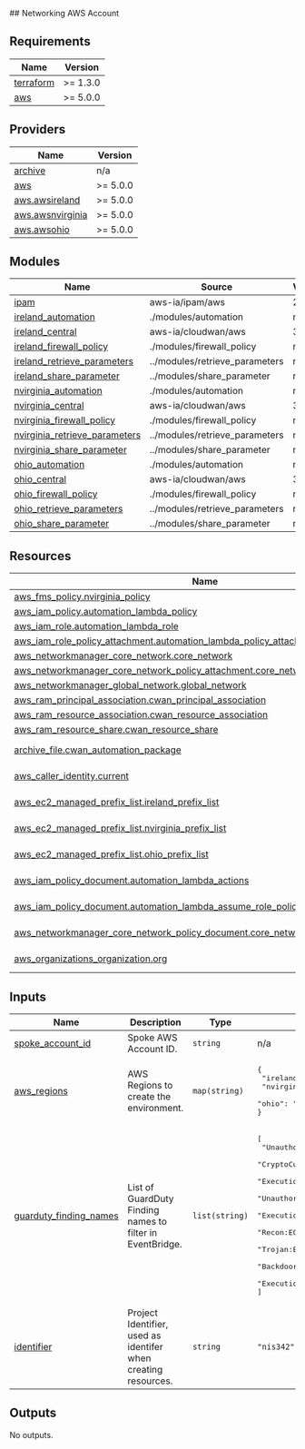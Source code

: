 <!-- BEGIN_TF_DOCS -->
## Networking AWS Account

## Requirements

| Name | Version |
|------|---------|
| <a name="requirement_terraform"></a> [terraform](#requirement\_terraform) | >= 1.3.0 |
| <a name="requirement_aws"></a> [aws](#requirement\_aws) | >= 5.0.0 |

## Providers

| Name | Version |
|------|---------|
| <a name="provider_archive"></a> [archive](#provider\_archive) | n/a |
| <a name="provider_aws"></a> [aws](#provider\_aws) | >= 5.0.0 |
| <a name="provider_aws.awsireland"></a> [aws.awsireland](#provider\_aws.awsireland) | >= 5.0.0 |
| <a name="provider_aws.awsnvirginia"></a> [aws.awsnvirginia](#provider\_aws.awsnvirginia) | >= 5.0.0 |
| <a name="provider_aws.awsohio"></a> [aws.awsohio](#provider\_aws.awsohio) | >= 5.0.0 |

## Modules

| Name | Source | Version |
|------|--------|---------|
| <a name="module_ipam"></a> [ipam](#module\_ipam) | aws-ia/ipam/aws | 2.0.0 |
| <a name="module_ireland_automation"></a> [ireland\_automation](#module\_ireland\_automation) | ./modules/automation | n/a |
| <a name="module_ireland_central"></a> [ireland\_central](#module\_ireland\_central) | aws-ia/cloudwan/aws | 3.2.0 |
| <a name="module_ireland_firewall_policy"></a> [ireland\_firewall\_policy](#module\_ireland\_firewall\_policy) | ./modules/firewall_policy | n/a |
| <a name="module_ireland_retrieve_parameters"></a> [ireland\_retrieve\_parameters](#module\_ireland\_retrieve\_parameters) | ../modules/retrieve_parameters | n/a |
| <a name="module_ireland_share_parameter"></a> [ireland\_share\_parameter](#module\_ireland\_share\_parameter) | ../modules/share_parameter | n/a |
| <a name="module_nvirginia_automation"></a> [nvirginia\_automation](#module\_nvirginia\_automation) | ./modules/automation | n/a |
| <a name="module_nvirginia_central"></a> [nvirginia\_central](#module\_nvirginia\_central) | aws-ia/cloudwan/aws | 3.2.0 |
| <a name="module_nvirginia_firewall_policy"></a> [nvirginia\_firewall\_policy](#module\_nvirginia\_firewall\_policy) | ./modules/firewall_policy | n/a |
| <a name="module_nvirginia_retrieve_parameters"></a> [nvirginia\_retrieve\_parameters](#module\_nvirginia\_retrieve\_parameters) | ../modules/retrieve_parameters | n/a |
| <a name="module_nvirginia_share_parameter"></a> [nvirginia\_share\_parameter](#module\_nvirginia\_share\_parameter) | ../modules/share_parameter | n/a |
| <a name="module_ohio_automation"></a> [ohio\_automation](#module\_ohio\_automation) | ./modules/automation | n/a |
| <a name="module_ohio_central"></a> [ohio\_central](#module\_ohio\_central) | aws-ia/cloudwan/aws | 3.2.0 |
| <a name="module_ohio_firewall_policy"></a> [ohio\_firewall\_policy](#module\_ohio\_firewall\_policy) | ./modules/firewall_policy | n/a |
| <a name="module_ohio_retrieve_parameters"></a> [ohio\_retrieve\_parameters](#module\_ohio\_retrieve\_parameters) | ../modules/retrieve_parameters | n/a |
| <a name="module_ohio_share_parameter"></a> [ohio\_share\_parameter](#module\_ohio\_share\_parameter) | ../modules/share_parameter | n/a |

## Resources

| Name | Type |
|------|------|
| [aws_fms_policy.nvirginia_policy](https://registry.terraform.io/providers/hashicorp/aws/latest/docs/resources/fms_policy) | resource |
| [aws_iam_policy.automation_lambda_policy](https://registry.terraform.io/providers/hashicorp/aws/latest/docs/resources/iam_policy) | resource |
| [aws_iam_role.automation_lambda_role](https://registry.terraform.io/providers/hashicorp/aws/latest/docs/resources/iam_role) | resource |
| [aws_iam_role_policy_attachment.automation_lambda_policy_attachment](https://registry.terraform.io/providers/hashicorp/aws/latest/docs/resources/iam_role_policy_attachment) | resource |
| [aws_networkmanager_core_network.core_network](https://registry.terraform.io/providers/hashicorp/aws/latest/docs/resources/networkmanager_core_network) | resource |
| [aws_networkmanager_core_network_policy_attachment.core_network_policy_attachment](https://registry.terraform.io/providers/hashicorp/aws/latest/docs/resources/networkmanager_core_network_policy_attachment) | resource |
| [aws_networkmanager_global_network.global_network](https://registry.terraform.io/providers/hashicorp/aws/latest/docs/resources/networkmanager_global_network) | resource |
| [aws_ram_principal_association.cwan_principal_association](https://registry.terraform.io/providers/hashicorp/aws/latest/docs/resources/ram_principal_association) | resource |
| [aws_ram_resource_association.cwan_resource_association](https://registry.terraform.io/providers/hashicorp/aws/latest/docs/resources/ram_resource_association) | resource |
| [aws_ram_resource_share.cwan_resource_share](https://registry.terraform.io/providers/hashicorp/aws/latest/docs/resources/ram_resource_share) | resource |
| [archive_file.cwan_automation_package](https://registry.terraform.io/providers/hashicorp/archive/latest/docs/data-sources/file) | data source |
| [aws_caller_identity.current](https://registry.terraform.io/providers/hashicorp/aws/latest/docs/data-sources/caller_identity) | data source |
| [aws_ec2_managed_prefix_list.ireland_prefix_list](https://registry.terraform.io/providers/hashicorp/aws/latest/docs/data-sources/ec2_managed_prefix_list) | data source |
| [aws_ec2_managed_prefix_list.nvirginia_prefix_list](https://registry.terraform.io/providers/hashicorp/aws/latest/docs/data-sources/ec2_managed_prefix_list) | data source |
| [aws_ec2_managed_prefix_list.ohio_prefix_list](https://registry.terraform.io/providers/hashicorp/aws/latest/docs/data-sources/ec2_managed_prefix_list) | data source |
| [aws_iam_policy_document.automation_lambda_actions](https://registry.terraform.io/providers/hashicorp/aws/latest/docs/data-sources/iam_policy_document) | data source |
| [aws_iam_policy_document.automation_lambda_assume_role_policy](https://registry.terraform.io/providers/hashicorp/aws/latest/docs/data-sources/iam_policy_document) | data source |
| [aws_networkmanager_core_network_policy_document.core_network_policy](https://registry.terraform.io/providers/hashicorp/aws/latest/docs/data-sources/networkmanager_core_network_policy_document) | data source |
| [aws_organizations_organization.org](https://registry.terraform.io/providers/hashicorp/aws/latest/docs/data-sources/organizations_organization) | data source |

## Inputs

| Name | Description | Type | Default | Required |
|------|-------------|------|---------|:--------:|
| <a name="input_spoke_account_id"></a> [spoke\_account\_id](#input\_spoke\_account\_id) | Spoke AWS Account ID. | `string` | n/a | yes |
| <a name="input_aws_regions"></a> [aws\_regions](#input\_aws\_regions) | AWS Regions to create the environment. | `map(string)` | <pre>{<br>  "ireland": "eu-west-1",<br>  "nvirginia": "us-east-1",<br>  "ohio": "us-east-2"<br>}</pre> | no |
| <a name="input_guarduty_finding_names"></a> [guarduty\_finding\_names](#input\_guarduty\_finding\_names) | List of GuardDuty Finding names to filter in EventBridge. | `list(string)` | <pre>[<br>  "UnauthorizedAccess:EC2/MaliciousIPCaller.Custom",<br>  "CryptoCurrency:EC2/BitcoinTool.B!DNS",<br>  "Execution:Runtime/MaliciousFileExecuted",<br>  "UnauthorizedAccess:EC2/SSHBruteForce",<br>  "Execution:Runtime/SuspiciousCommand",<br>  "Recon:EC2/PortProbeUnprotectedPort",<br>  "Trojan:EC2/DNSDataExfiltration",<br>  "Backdoor:EC2/C&CActivity.B!DNS",<br>  "Execution:EC2/MaliciousFile"<br>]</pre> | no |
| <a name="input_identifier"></a> [identifier](#input\_identifier) | Project Identifier, used as identifer when creating resources. | `string` | `"nis342"` | no |

## Outputs

No outputs.
<!-- END_TF_DOCS -->